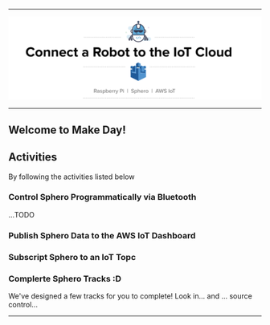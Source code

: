 
------

<img src="assets/banner.png"/>

------

## Welcome to Make Day!



## Activities

By following the activities listed below


### Control Sphero Programmatically via Bluetooth
...TODO

### Publish Sphero Data to the AWS IoT Dashboard


### Subscript Sphero to an IoT Topc




### Complerte Sphero Tracks :D

We've designed a few tracks for you to complete! Look in... and ... source control...



-----
